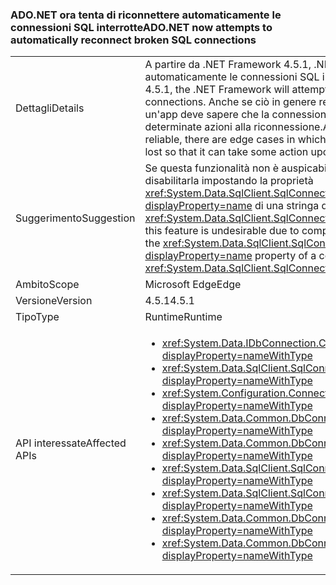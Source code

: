 ### <a name="adonet-now-attempts-to-automatically-reconnect-broken-sql-connections"></a><span data-ttu-id="d6fb2-101">ADO.NET ora tenta di riconnettere automaticamente le connessioni SQL interrotte</span><span class="sxs-lookup"><span data-stu-id="d6fb2-101">ADO.NET now attempts to automatically reconnect broken SQL connections</span></span>

|   |   |
|---|---|
|<span data-ttu-id="d6fb2-102">Dettagli</span><span class="sxs-lookup"><span data-stu-id="d6fb2-102">Details</span></span>|<span data-ttu-id="d6fb2-103">A partire da .NET Framework 4.5.1, .NET Framework tenterà di riconnettere automaticamente le connessioni SQL interrotte.</span><span class="sxs-lookup"><span data-stu-id="d6fb2-103">Beginning in the .NET Framework 4.5.1, the .NET Framework will attempt to automatically reconnect broken SQL connections.</span></span> <span data-ttu-id="d6fb2-104">Anche se ciò in genere renderà più affidabili le app, in alcuni casi limite un'app deve sapere che la connessione è stata interrotta in modo da poter adottare determinate azioni alla riconnessione.</span><span class="sxs-lookup"><span data-stu-id="d6fb2-104">Although this will typically make apps more reliable, there are edge cases in which an app needs to know that the connection was lost so that it can take some action upon reconnection.</span></span>|
|<span data-ttu-id="d6fb2-105">Suggerimento</span><span class="sxs-lookup"><span data-stu-id="d6fb2-105">Suggestion</span></span>|<span data-ttu-id="d6fb2-106">Se questa funzionalità non è auspicabile per motivi di compatibilità, è possibile disabilitarla impostando la proprietà <xref:System.Data.SqlClient.SqlConnectionStringBuilder.ConnectRetryCount?displayProperty=name> di una stringa di connessione (o <xref:System.Data.SqlClient.SqlConnectionStringBuilder?displayProperty=name>) su 0.</span><span class="sxs-lookup"><span data-stu-id="d6fb2-106">If this feature is undesirable due to compatibility concerns, it can be disabled by setting the <xref:System.Data.SqlClient.SqlConnectionStringBuilder.ConnectRetryCount?displayProperty=name> property of a connection string (or <xref:System.Data.SqlClient.SqlConnectionStringBuilder?displayProperty=name>) to 0.</span></span>|
|<span data-ttu-id="d6fb2-107">Ambito</span><span class="sxs-lookup"><span data-stu-id="d6fb2-107">Scope</span></span>|<span data-ttu-id="d6fb2-108">Microsoft Edge</span><span class="sxs-lookup"><span data-stu-id="d6fb2-108">Edge</span></span>|
|<span data-ttu-id="d6fb2-109">Versione</span><span class="sxs-lookup"><span data-stu-id="d6fb2-109">Version</span></span>|<span data-ttu-id="d6fb2-110">4.5.1</span><span class="sxs-lookup"><span data-stu-id="d6fb2-110">4.5.1</span></span>|
|<span data-ttu-id="d6fb2-111">Tipo</span><span class="sxs-lookup"><span data-stu-id="d6fb2-111">Type</span></span>|<span data-ttu-id="d6fb2-112">Runtime</span><span class="sxs-lookup"><span data-stu-id="d6fb2-112">Runtime</span></span>|
|<span data-ttu-id="d6fb2-113">API interessate</span><span class="sxs-lookup"><span data-stu-id="d6fb2-113">Affected APIs</span></span>|<ul><li><xref:System.Data.IDbConnection.ConnectionString?displayProperty=nameWithType></li><li><xref:System.Data.SqlClient.SqlConnection.ConnectionString?displayProperty=nameWithType></li><li><xref:System.Configuration.ConnectionStringSettings.ConnectionString?displayProperty=nameWithType></li><li><xref:System.Data.Common.DbConnection.ConnectionString?displayProperty=nameWithType></li><li><xref:System.Data.Common.DbConnectionStringBuilder.ConnectionString?displayProperty=nameWithType></li><li><xref:System.Data.SqlClient.SqlConnectionStringBuilder.%23ctor?displayProperty=nameWithType></li><li><xref:System.Data.SqlClient.SqlConnectionStringBuilder.%23ctor(System.String)?displayProperty=nameWithType></li><li><xref:System.Data.Common.DbConnectionStringBuilder.%23ctor?displayProperty=nameWithType></li><li><xref:System.Data.Common.DbConnectionStringBuilder.%23ctor(System.Boolean)?displayProperty=nameWithType></li></ul>|

